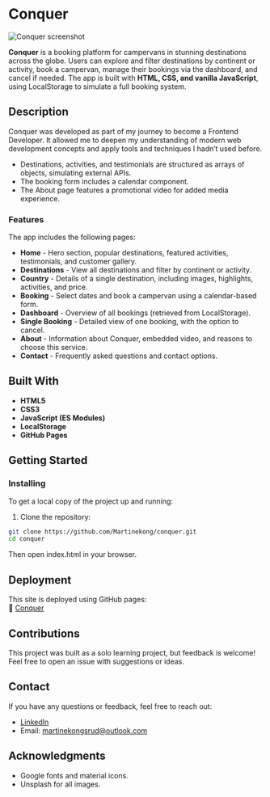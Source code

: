 # Conquer

![Conquer screenshot]()

**Conquer** is a booking platform for campervans in stunning destinations across the globe. Users can explore and filter destinations by continent or activity, book a campervan, manage their bookings via the dashboard, and cancel if needed. The app is built with **HTML, CSS, and vanilla JavaScript**, using LocalStorage to simulate a full booking system.

## Description

Conquer was developed as part of my journey to become a Frontend Developer. It allowed me to deepen my understanding of modern web development concepts and apply tools and techniques I hadn’t used before.

- Destinations, activities, and testimonials are structured as arrays of objects, simulating external APIs.
- The booking form includes a calendar component.
- The About page features a promotional video for added media experience.

### Features

The app includes the following pages:

- **Home** - Hero section, popular destinations, featured activities, testimonials, and customer gallery.
- **Destinations** - View all destinations and filter by continent or activity.
- **Country** - Details of a single destination, including images, highlights, activities, and price.
- **Booking** - Select dates and book a campervan using a calendar-based form.
- **Dashboard** - Overview of all bookings (retrieved from LocalStorage).
- **Single Booking** - Detailed view of one booking, with the option to cancel.
- **About** - Information about Conquer, embedded video, and reasons to choose this service.
- **Contact** - Frequently asked questions and contact options.

## Built With

- **HTML5**
- **CSS3**
- **JavaScript (ES Modules)**
- **LocalStorage**
- **GitHub Pages**

## Getting Started

### Installing

To get a local copy of the project up and running:

1. Clone the repository:

```bash
git clone https://github.com/Martinekong/conquer.git
cd conquer
```

Then open index.html in your browser.

## Deployment

This site is deployed using GitHub pages:  
🔗 [Conquer](https://martinekong.github.io/conquer/index.html)

## Contributions

This project was built as a solo learning project, but feedback is welcome! Feel free to open an issue with suggestions or ideas.

## Contact

If you have any questions or feedback, feel free to reach out:

- [LinkedIn](https://www.linkedin.com/in/martine-kongsrud)
- Email: [martinekongsrud@outlook.com](mailto:martinekongsrud@outlook.com)

## Acknowledgments

- Google fonts and material icons.
- Unsplash for all images.
